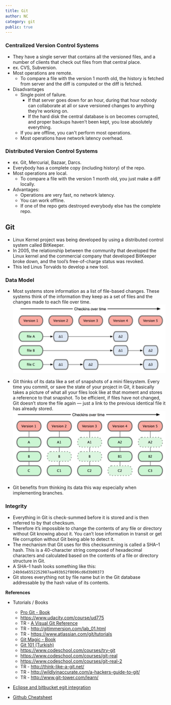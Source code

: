 ```yaml
---
title: Git
author: NC
category: git
public: true
---
```



### Centralized Version Control Systems
- They have a single server that contains all the versioned files, and a number of clients that check out files from that central place.
- ex. CVS, Subversion.
- Most operations are remote.
	- To compare a file with the version 1 month old, the history is fetched from server and the diff is computed or the diff is fetched.
- Disadvantages
	- Single point of failure.
		- If that server goes down for an hour, during that hour nobody can collaborate at all or save versioned changes to anything they’re working on.
		- If the hard disk the central database is on becomes corrupted, and proper backups haven’t been kept, you lose absolutely everything.
	- If you are offline, you can't perform most operations.
	- Most operations have network latency overhead.

### Distributed Version Control Systems

- ex. Git, Mercurial, Bazaar, Darcs.
- Everybody has a complete copy (including history) of the repo.
- Most operations are local.
	- To compare a file with the version 1 month old, you just make a diff locally.
- Advantages:
	- Operations are very fast, no network latency.
	- You can work offline.
	- If one of the repo gets destroyed everybody else has the complete repo.


## Git

- Linux Kernel project was being developed by using a distributed control system called BitKeeper.
- In 2005, the relationship between the community that developed the Linux kernel and the commercial company that developed BitKeeper broke down, and the tool’s free-of-charge status was revoked.
- This led Linus Torvalds to develop a new tool.


### Data Model

- Most systems store information as a list of file-based changes. These systems think of the information they keep as a set of files and the changes made to each file over time.
![](/img/vcs_data_model.png)

- Git thinks of its data like a set of snapshots of a mini filesystem. Every time you commit, or save the state of your project in Git, it basically takes a picture of what all your files look like at that moment and stores a reference to that snapshot. To be efficient, if files have not changed, Git doesn’t store the file again — just a link to the previous identical file it has already stored.
![](/img/git_data_model.png)

- Git benefits from thinking its data this way especially when implementing branches.



### Integrity

- Everything in Git is check-summed before it is stored and is then referred to by that checksum.
- Therefore it’s impossible to change the contents of any file or directory without Git knowing about it. You can’t lose information in transit or get file corruption without Git being able to detect it.
- The mechanism that Git uses for this checksumming is called a SHA–1 hash. This is a 40-character string composed of hexadecimal characters and calculated based on the contents of a file or directory structure in Git.
- A SHA–1 hash looks something like this: `24b9da6552252987aa493b52f8696cd6d3b00373`
- Git stores everything not by file name but in the Git database addressable by the hash value of its contents.


**References**

- Tutorials / Books
	- [Pro Git - Book](http://git-scm.com/book)
	- <https://www.udacity.com/course/ud775>
	- TR - [A Visual Git Reference](http://marklodato.github.io/visual-git-guide/index-en.html)
	- TR - <http://gitimmersion.com/lab_01.html>
	- TR - <https://www.atlassian.com/git/tutorials>
	- [Git Magic - Book](http://www-cs-students.stanford.edu/~blynn/gitmagic/)
	- [Git 101 (Turkish)](http://aliozgur.gitbooks.io/git101/)
	- <https://www.codeschool.com/courses/try-git>
	- <https://www.codeschool.com/courses/git-real>
	- <https://www.codeschool.com/courses/git-real-2>
	- TR - <http://think-like-a-git.net/>
	- TR - <http://wildlyinaccurate.com/a-hackers-guide-to-git/>
	- TR - <http://www.git-tower.com/learn/>

- [Eclipse and bitbucket egit integration](http://wangpidong.blogspot.com.tr/2012/05/how-to-use-bitbucket-with-egit-in.html)
- [Github Cheatsheet](https://github.com/tiimgreen/github-cheat-sheet)
